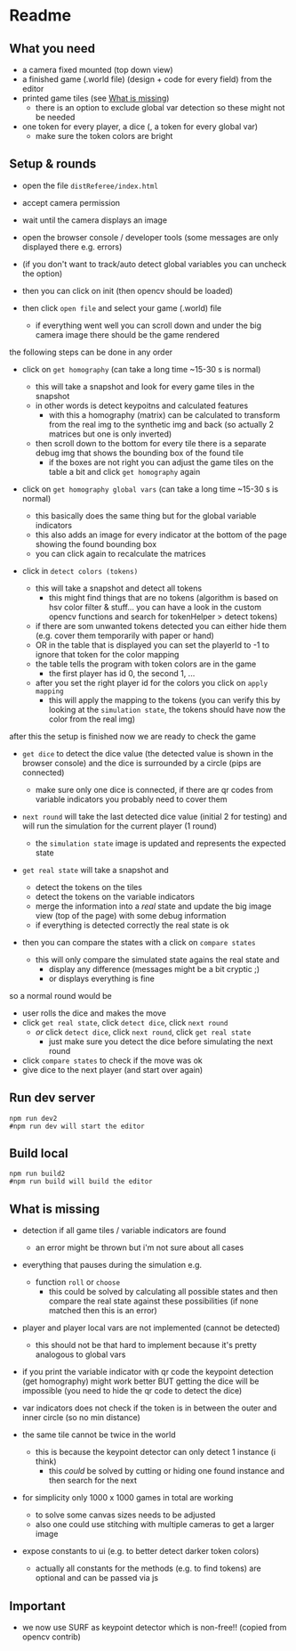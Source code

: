 # Readme



## What you need

- a camera fixed mounted (top down view)
- a finished game (.world  file) (design + code for every field) from the editor
- printed game tiles (see [What is missing](./##%20What%20is%20missing))
  - there is an option to exclude global var detection so these might not be needed
- one token for every player, a dice (, a token for every global var)
  - make sure the token colors are bright


## Setup & rounds

- open the file `distReferee/index.html`

- accept camera permission
- wait until the camera displays an image
- open the browser console / developer tools (some messages are only displayed there e.g. errors)

- (if you don't want to track/auto detect global variables you can uncheck the option)

- then you can click on init (then opencv should be loaded)
- then click `open file` and select your game (.world) file
  - if everything went well you can scroll down and under the big camera image there should be the game rendered

the following steps can be done in any order

- click on `get homography` (can take a long time ~15-30 s is normal)
  - this will take a snapshot and look for every game tiles in the snapshot
  - in other words is detect keypoitns and calculated features
    - with this a homography (matrix) can be calculated to transform from the real img to the synthetic img and back (so actually 2 matrices but one is only inverted)
  - then scroll down to the bottom for every tile there is a separate debug img that shows the bounding box of the found tile
    - if the boxes are not right you can adjust the game tiles on the table a bit and click `get homography` again
    
- click on `get homography global vars` (can take a long time ~15-30 s is normal)
  - this basically does the same thing but for the global variable indicators
  - this also adds an image for every indicator at the bottom of the page showing the found bounding box
  - you can click again to recalculate the matrices
  
  
- click in `detect colors (tokens)`
  - this will take a snapshot and detect all tokens
    - this might find things that are no tokens (algorithm is based on hsv color filter & stuff... you can have a look in the custom opencv functions and search for tokenHelper > detect tokens)
  - if there are som unwanted tokens detected you can either hide them (e.g. cover them temporarily with paper or hand)
  - OR in the table that is displayed you can set the playerId to -1 to ignore that token for the color mapping
  - the table tells the program with token colors are in the game
    - the first player has id 0, the second 1, ...
  - after you set the right player id for the colors you click on `apply mapping`
    - this will apply the mapping to the tokens (you can verify this by looking at the `simulation state`, the tokens should have now the color from the real img)


after this the setup is finished now we are ready to check the game

- `get dice` to detect the dice value (the detected value is shown in the browser console) and the dice is surrounded by a circle (pips are connected)
  - make sure only one dice is connected, if there are qr codes from variable indicators you probably need to cover them

- `next round` will take the last detected dice value (initial 2 for testing) and will run the simulation for the current player (1 round)
  - the `simulation state` image is updated and represents the expected state
  
- `get real state` will take a snapshot and 
  - detect the tokens on the tiles
  - detect the tokens on the variable indicators
  - merge the information into a *real* state and update the big image view (top of the page) with some debug information
  - if everything is detected correctly the real state is ok


- then you can compare the states with a click on `compare states`
  - this will only compare the simulated state agains the real state and
    - display any difference (messages might be a bit cryptic ;)
    - or displays everything is fine 
    
    
so a normal round would be

- user rolls the dice and makes the move
- click `get real state`, click `detect dice`, click `next round`
  - *or* click `detect dice`, click `next round`, click `get real state`
    - just make sure you detect the dice before simulating the next round
- click `compare states` to check if the move was ok
- give dice to the next player (and start over again)







## Run dev server

```
npm run dev2
#npm run dev will start the editor
```


## Build local

```
npm run build2
#npm run build will build the editor
```



## What is missing

- detection if all game tiles / variable indicators are found
  - an error might be thrown but i'm not sure about all cases

- everything that pauses during the simulation e.g.
  - function `roll` or `choose` 
    - this could be solved by calculating all possible states and then compare the real state against these possibilities (if none matched then this is an error)
    
- player and player local vars are not implemented (cannot be detected)
  - this should not be that hard to implement because it's pretty analogous to global vars

- if you print the variable indicator with qr code the keypoint detection (get homography) might work better BUT getting the dice will be impossible (you need to hide the qr code to detect the dice)

- var indicators does not check if the token is in between the outer and inner circle (so no min distance)

- the same tile cannot be twice in the world
  - this is because the keypoint detector can only detect 1 instance (i think)
    - this *could* be solved by cutting or hiding one found instance and then search for the next

- for simplicity only 1000 x 1000 games in total are working
  - to solve some canvas sizes needs to be adjusted
  - also one could use stitching with multiple cameras to get a larger image

- expose constants to ui (e.g. to better detect darker token colors)
  - actually all constants for the methods (e.g. to find tokens) are optional and can be passed via js   


## Important

- we now use SURF as keypoint detector which is non-free!! (copied from opencv contrib) 

